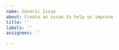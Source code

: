 ```yaml
---
name: Generic Issue
about: Create an issue to help us improve
title: ''
labels: ''
assignees: ''

---
```

